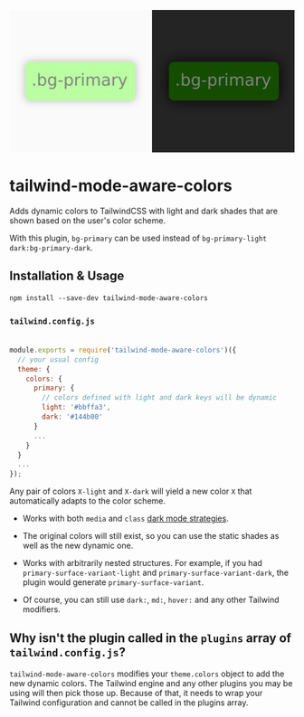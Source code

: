 ![Banner](https://raw.githubusercontent.com/JavierM42/tailwind-mode-aware-colors/main/image.png)

# tailwind-mode-aware-colors

Adds dynamic colors to TailwindCSS with light and dark shades that are shown based on the user's color scheme.

With this plugin, `bg-primary` can be used instead of `bg-primary-light dark:bg-primary-dark`.

## Installation & Usage

```
npm install --save-dev tailwind-mode-aware-colors
```

### `tailwind.config.js`
```js

module.exports = require('tailwind-mode-aware-colors')({
  // your usual config
  theme: {
    colors: {
      primary: {
        // colors defined with light and dark keys will be dynamic
        light: '#bbffa3',
        dark: '#144b00'
      }
      ...
    }
  }
  ...
});
```

Any pair of colors `X-light` and `X-dark` will yield a new color `X` that automatically adapts to the color scheme.

- Works with both `media` and `class` [dark mode strategies](https://tailwindcss.com/docs/dark-mode#toggling-dark-mode-manually).

- The original colors will still exist, so you can use the static shades as well as the new dynamic one.

- Works with arbitrarily nested structures. For example, if you had `primary-surface-variant-light` and `primary-surface-variant-dark`, the plugin would generate `primary-surface-variant`.

- Of course, you can still use `dark:`, `md:`, `hover:` and any other Tailwind modifiers.

## Why isn't the plugin called in the `plugins` array of `tailwind.config.js`?

`tailwind-mode-aware-colors` modifies your `theme.colors` object to add the new dynamic colors. The Tailwind engine and any other plugins you may be using will then pick those up. Because of that, it needs to wrap your Tailwind configuration and cannot be called in the plugins array.
